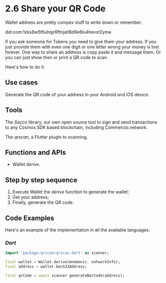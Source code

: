 # 2.6 Share your QR Code

Wallet address are pretty compex stuff to write down or remember:

did:com:1zks8w5t5uhqjr6ftnjatl8d9e6lu4hevxt2yma

If you ask someone for Tokens you need to give them your address. If you just provide them with even one digit or one letter wrong your money is lost forever.
One way to share an address is copy paste it and message them. Or you can just show then or print a QR code to scan. 

Here's how to do it:

## Use cases

Generate the QR code of your address in your Android and iOS device.

## Tools

The _Sacco_ library, our own open source tool to sign and send transactions to any Cosmos SDK based blockchain, including Commercio.network.

The _qrscan_, a Flutter plugin to scanning.

## Functions and APIs

- Wallet _derive_.

## Step by step sequence

1. Execute Wallet the _derive_ function to generate the wallet;
2. Get your address;
3. Finally, generate the QR code.

## Code Examples

Here's an example of the implementation in all the available languages.

### _Dart_

```dart
import 'package:qrscan/qrscan.dart' as scanner;

final wallet = Wallet.derive(mnemonic, networkInfo);
final address = wallet.bech32Address;

final qrCode = await scanner.generateBarCode(address);
```
